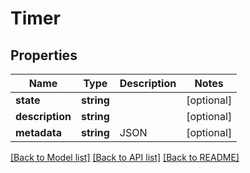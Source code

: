 # Timer

## Properties
Name | Type | Description | Notes
------------ | ------------- | ------------- | -------------
**state** | **string** |  | [optional] 
**description** | **string** |  | [optional] 
**metadata** | **string** | JSON | [optional] 

[[Back to Model list]](../README.md#documentation-for-models) [[Back to API list]](../README.md#documentation-for-api-endpoints) [[Back to README]](../README.md)


